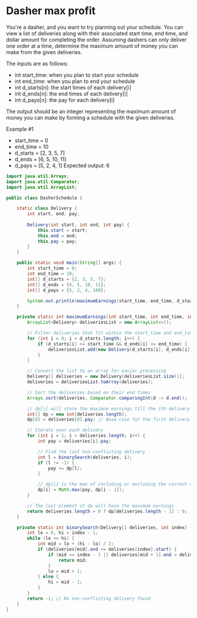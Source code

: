 # Dasher max profit

You're a dasher, and you want to try planning out your schedule. You can view a list of deliveries along with their associated start time, end time, and dollar amount for completing the order. Assuming dashers can only deliver one order at a time, determine the maximum amount of money you can make from the given deliveries.

The inputs are as follows:

- int start_time: when you plan to start your schedule
- int end_time: when you plan to end your schedule
- int d_starts[n]: the start times of each delivery[i]
- int d_ends[n]: the end times of each delivery[i]
- int d_pays[n]: the pay for each delivery[i]
  
The output should be an integer representing the maximum amount of money you can make by forming a schedule with the given deliveries.

Example #1
- start_time = 0
- end_time = 10
- d_starts = [2, 3, 5, 7]
- d_ends = [6, 5, 10, 11]
- d_pays = [5, 2, 4, 1]
Expected output: 6

```java
import java.util.Arrays;
import java.util.Comparator;
import java.util.ArrayList;

public class DasherSchedule {

    static class Delivery {
        int start, end, pay;
        
        Delivery(int start, int end, int pay) {
            this.start = start;
            this.end = end;
            this.pay = pay;
        }
    }

    public static void main(String[] args) {
        int start_time = 0;
        int end_time = 10;
        int[] d_starts = {2, 3, 5, 7};
        int[] d_ends = {6, 5, 10, 11};
        int[] d_pays = {5, 2, 4, 100};

        System.out.println(maximumEarnings(start_time, end_time, d_starts, d_ends, d_pays));
    }

    private static int maximumEarnings(int start_time, int end_time, int[] d_starts, int[] d_ends, int[] d_pays) {
        ArrayList<Delivery> deliveriesList = new ArrayList<>();

        // Filter deliveries that fit within the start_time and end_time
        for (int i = 0; i < d_starts.length; i++) {
            if (d_starts[i] >= start_time && d_ends[i] <= end_time) {
                deliveriesList.add(new Delivery(d_starts[i], d_ends[i], d_pays[i]));
            }
        }

        // Convert the list to an array for easier processing
        Delivery[] deliveries = new Delivery[deliveriesList.size()];
        deliveries = deliveriesList.toArray(deliveries);

        // Sort the deliveries based on their end times
        Arrays.sort(deliveries, Comparator.comparingInt(d -> d.end));

        // dp[i] will store the maximum earnings till the ith delivery
        int[] dp = new int[deliveries.length];
        dp[0] = deliveries[0].pay; // Base case for the first delivery

        // Iterate over each delivery
        for (int i = 1; i < deliveries.length; i++) {
            int pay = deliveries[i].pay;

            // Find the last non-conflicting delivery
            int l = binarySearch(deliveries, i);
            if (l != -1) {
                pay += dp[l];
            }

            // dp[i] is the max of including or excluding the current delivery
            dp[i] = Math.max(pay, dp[i - 1]);
        }

        // The last element of dp will have the maximum earnings
        return deliveries.length > 0 ? dp[deliveries.length - 1] : 0;
    }

    private static int binarySearch(Delivery[] deliveries, int index) {
        int lo = 0, hi = index - 1;
        while (lo <= hi) {
            int mid = lo + (hi - lo) / 2;
            if (deliveries[mid].end <= deliveries[index].start) {
                if (mid == index - 1 || deliveries[mid + 1].end > deliveries[index].start) {
                    return mid;
                }
                lo = mid + 1;
            } else {
                hi = mid - 1;
            }
        }
        return -1; // No non-conflicting delivery found
    }
}
